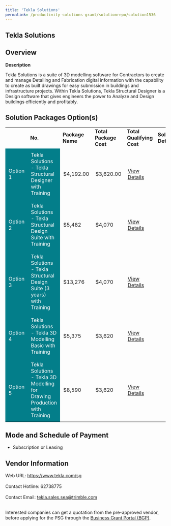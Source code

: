 ```yaml
---
title: 'Tekla Solutions'
permalink: /productivity-solutions-grant/solutionrepo/solution1536
---
```


## Tekla Solutions

## Overview

**Description**

Tekla Solutions is a suite of 3D modelling software for Contractors to create and manage Detailing and Fabrication digital information with the capability to create as built drawings for easy submission in buildings and infrastructure projects. Within Tekla Solutions, Tekla Structural Designer is a Design software that gives engineers the power to Analyze and Design buildings efficiently and profitably.

## Solution Packages Option(s)

<table>
<th>
<td><b>No.</b></td>
<td><b>Package Name</b></td>
<td><b>Total Package Cost</b></td>
<td><b>Total Qualifying Cost</b></td>
<td><b>Solution Details</b></td>
</th>
<tr>
<td style='padding: 10px; background-color: #037E8A; color: #FFFFFF;'>Option 1</td>
<td style='padding: 10px; background-color: #037E8A; color: #FFFFFF;'>Tekla Solutions - Tekla Structural Designer with Training</td>
<td style='padding: 10px;'>$4,192.00</td>
<td style='padding: 10px;'>$3,620.00</td>
<td style='padding: 10px;'><a href='https://www.gobusiness.gov.sg/images/psg/Desentitised_Trimble_Annex_3_CR_wef_31_Mar_2022_Part_1.pdf' target='_blank'>View Details</a></td>
</tr>
<tr>
<td style='padding: 10px; background-color: #037E8A; color: #FFFFFF;'>Option 2</td>
<td style='padding: 10px; background-color: #037E8A; color: #FFFFFF;'>Tekla Solutions - Tekla Structural Design Suite with Training </td>
<td style='padding: 10px;'>$5,482</td>
<td style='padding: 10px;'>$4,070</td>
<td style='padding: 10px;'><a href='https://www.gobusiness.gov.sg/images/psg/Desentitised_Trimble_Annex_3_CR_wef_31_Mar_2022_Part_2.pdf' target='_blank'>View Details</a></td>
</tr>
<tr>
<td style='padding: 10px; background-color: #037E8A; color: #FFFFFF;'>Option 3</td>
<td style='padding: 10px; background-color: #037E8A; color: #FFFFFF;'>Tekla Solutions - Tekla Structural Design Suite (3 years) with Training</td>
<td style='padding: 10px;'>$13,276</td>
<td style='padding: 10px;'>$4,070</td>
<td style='padding: 10px;'><a href='https://www.gobusiness.gov.sg/images/psg/Desentitised_Trimble_Annex_3_CR_wef_31_Mar_2022_Part_3.pdf' target='_blank'>View Details</a></td>
</tr>
<tr>
<td style='padding: 10px; background-color: #037E8A; color: #FFFFFF;'>Option 4</td>
<td style='padding: 10px; background-color: #037E8A; color: #FFFFFF;'>Tekla Solutions - Tekla 3D Modelling Basic with Training</td>
<td style='padding: 10px;'>$5,375</td>
<td style='padding: 10px;'>$3,620</td>
<td style='padding: 10px;'><a href='https://www.gobusiness.gov.sg/images/psg/Desentitised_Trimble_Annex_3_CR_wef_31_Mar_2022_Part_4.pdf' target='_blank'>View Details</a></td>
</tr>
<tr>
<td style='padding: 10px; background-color: #037E8A; color: #FFFFFF;'>Option 5</td>
<td style='padding: 10px; background-color: #037E8A; color: #FFFFFF;'>Tekla Solutions - Tekla 3D Modelling for Drawing Production with Training</td>
<td style='padding: 10px;'>$8,590</td>
<td style='padding: 10px;'>$3,620</td>
<td style='padding: 10px;'><a href='https://www.gobusiness.gov.sg/images/psg/Desentitised_Trimble_Annex_3_CR_wef_31_Mar_2022_Part_5.pdf' target='_blank'>View Details</a></td>
</tr>
</table>

## Mode and Schedule of Payment

 - Subscription or Leasing

## Vendor Information

 Web URL: https://www.tekla.com/sg <br><br>Contact Hotline: 62738775 <br><br>Contact Email: tekla.sales.sea@trimble.com <br><br>

Interested companies can get a quotation from the pre-approved vendor, before applying for the PSG through the <a href='https://www.businessgrants.gov.sg/' target='_blank' rel='noopener'>Business Grant Portal (BGP)</a>.

<script src="/jquery/resize-tables.js"></script>
